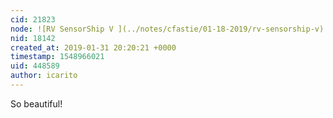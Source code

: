 ```yaml
---
cid: 21823
node: ![RV SensorShip V ](../notes/cfastie/01-18-2019/rv-sensorship-v)
nid: 18142
created_at: 2019-01-31 20:20:21 +0000
timestamp: 1548966021
uid: 448589
author: icarito
---
```


So beautiful!
